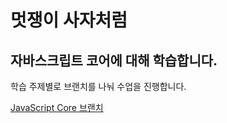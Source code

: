 


# 멋쟁이 사자처럼

## 자바스크립트 코어에 대해 학습합니다.

학습 주제별로 브랜치를 나눠 수업을 진행합니다.

[JavaScript Core 브랜치](https://github.com/Byeonjin/FESC_Javascript)
